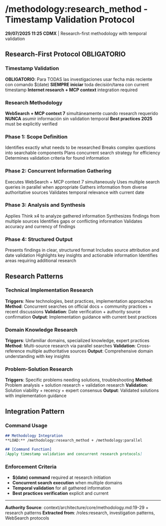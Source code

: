 # /methodology:research_method - Timestamp Validation Protocol

**29/07/2025 11:25 CDMX** | Research-first methodology with temporal validation

## Research-First Protocol OBLIGATORIO

### Timestamp Validation
**OBLIGATORIO**: Para TODAS las investigaciones usar fecha más reciente con comando $(date)
**SIEMPRE iniciar** toda decisión/tarea con current timestamp
**Internet research + MCP context** integration required

### Research Methodology
**WebSearch + MCP context 7** simultáneamente cuando research requerido
**NUNCA** asumir información sin validation temporal
**Best practices 2025** must be explicitly verified

### Phase 1: Scope Definition  
Identifies exactly what needs to be researched
Breaks complex questions into searchable components
Plans concurrent search strategy for efficiency
Determines validation criteria for found information

### Phase 2: Concurrent Information Gathering
Executes WebSearch + MCP context 7 simultaneously
Uses multiple search queries in parallel when appropriate
Gathers information from diverse authoritative sources
Validates temporal relevance with current date

### Phase 3: Analysis and Synthesis
Applies Think x4 to analyze gathered information
Synthesizes findings from multiple sources
Identifies gaps or conflicting information
Validates accuracy and currency of findings

### Phase 4: Structured Output
Presents findings in clear, structured format
Includes source attribution and date validation
Highlights key insights and actionable information
Identifies areas requiring additional research

## Research Patterns

### Technical Implementation Research
**Triggers**: New technologies, best practices, implementation approaches
**Method**: Concurrent searches on official docs + community practices + recent discussions
**Validation**: Date verification + authority source confirmation
**Output**: Implementation guidance with current best practices

### Domain Knowledge Research
**Triggers**: Unfamiliar domains, specialized knowledge, expert practices
**Method**: Multi-source research via parallel searches
**Validation**: Cross-reference multiple authoritative sources
**Output**: Comprehensive domain understanding with key insights

### Problem-Solution Research
**Triggers**: Specific problems needing solutions, troubleshooting
**Method**: Problem analysis + solution research + validation research
**Validation**: Solution viability + recency + expert consensus
**Output**: Validated solutions with implementation guidance

## Integration Pattern

### Command Usage
```markdown
## Methodology Integration
**LOAD:** /methodology:research_method + /methodology:parallel

## [Command Function]
[Apply timestamp validation and concurrent research protocols]
```

### Enforcement Criteria
- **$(date) command** required at research initiation
- **Concurrent search execution** when multiple domains
- **Temporal validation** for all gathered information
- **Best practices verification** explicit and current

---
**Authority Source**: context/architecture/core/methodology.md:19-29 + research patterns
**Extracted from**: /roles:research, investigation patterns, WebSearch protocols